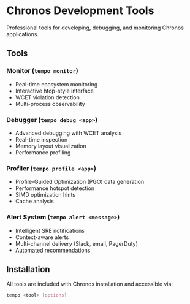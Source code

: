 # Chronos Development Tools

Professional tools for developing, debugging, and monitoring Chronos applications.

## Tools

### Monitor (`tempo monitor`)
- Real-time ecosystem monitoring
- Interactive htop-style interface
- WCET violation detection
- Multi-process observability

### Debugger (`tempo debug <app>`)
- Advanced debugging with WCET analysis
- Real-time inspection
- Memory layout visualization
- Performance profiling

### Profiler (`tempo profile <app>`)
- Profile-Guided Optimization (PGO) data generation
- Performance hotspot detection
- SIMD optimization hints
- Cache analysis

### Alert System (`tempo alert <message>`)
- Intelligent SRE notifications
- Context-aware alerts
- Multi-channel delivery (Slack, email, PagerDuty)
- Automated recommendations

## Installation

All tools are included with Chronos installation and accessible via:
```bash
tempo <tool> [options]
```
